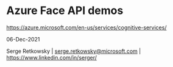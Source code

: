 # Azure Face API demos

https://azure.microsoft.com/en-us/services/cognitive-services/

06-Dec-2021

Serge Retkowsky | serge.retkowsky@microsoft.com | https://www.linkedin.com/in/serger/
